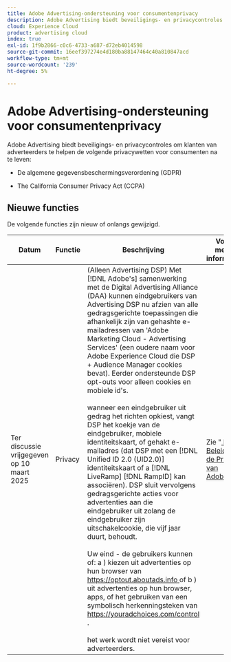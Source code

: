 ```yaml
---
title: Adobe Advertising-ondersteuning voor consumentenprivacy
description: Adobe Advertising biedt beveiligings- en privacycontroles om klanten van adverteerders te helpen zich aan de privacywetgeving van consumenten te houden.
cloud: Experience Cloud
product: advertising cloud
index: true
exl-id: 1f9b2866-c0c6-4733-a687-d72eb4014598
source-git-commit: 16eef397274e4d180ba88147464c40a810847acd
workflow-type: tm+mt
source-wordcount: '239'
ht-degree: 5%

---
```


# Adobe Advertising-ondersteuning voor consumentenprivacy

Adobe Advertising biedt beveiligings- en privacycontroles om klanten van adverteerders te helpen de volgende privacywetten voor consumenten na te leven:

* De algemene gegevensbeschermingsverordening (GDPR)

* The California Consumer Privacy Act (CCPA)

## Nieuwe functies

De volgende functies zijn nieuw of onlangs gewijzigd.

| Datum | Functie | Beschrijving | Voor meer informatie |
| ---- | ------- | ----------- | -------------------- |
| Ter discussie vrijgegeven op 10 maart 2025 | Privacy | (Alleen Advertising DSP) Met [!DNL Adobe's] samenwerking met de Digital Advertising Alliance (DAA) kunnen eindgebruikers van Advertising DSP nu afzien van alle gedragsgerichte toepassingen die afhankelijk zijn van gehashte e-mailadressen van &#39;Adobe Marketing Cloud - Advertising Services&#39; (een oudere naam voor Adobe Experience Cloud die DSP + Audience Manager cookies bevat). Eerder ondersteunde DSP opt-outs voor alleen cookies en mobiele id&#39;s.<br><br> wanneer een eindgebruiker uit gedrag het richten opkiest, vangt DSP het koekje van de eindgebruiker, mobiele identiteitskaart, of gehakt e-mailadres (dat DSP met een [!DNL Unified ID 2.0 (UID2.0)] identiteitskaart of a [!DNL LiveRamp] [!DNL RampID] kan associëren). DSP sluit vervolgens gedragsgerichte acties voor advertenties aan die eindgebruiker uit zolang de eindgebruiker zijn uitschakelcookie, die vijf jaar duurt, behoudt.<br><br> Uw eind - de gebruikers kunnen of: a \) kiezen uit advertenties op hun browser van [ https://optout.aboutads.info ](https://optout.aboutads.info) of b \) uit advertenties op hun browser, apps, of het gebruiken van een symbolisch herkenningsteken van [ https://youradchoices.com/control ](https://youradchoices.com/control).<br><br> het werk wordt niet vereist voor adverteerders. | Zie &quot;[ het Beleid van de Privacy van Adobe ](https://www.adobe.com/privacy/policy.html).&quot; |
